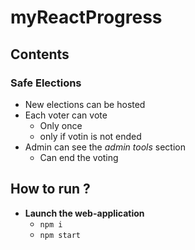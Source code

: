 # myReactProgress

## Contents

### Safe Elections
 - New elections can be hosted
 - Each voter can vote
   - Only once
   - only if votin is not ended
 - Admin can see the *admin tools* section
   - Can end the voting

## How to run ?
 - <b>Launch the web-application</b>
   - `npm i`
   - `npm start`